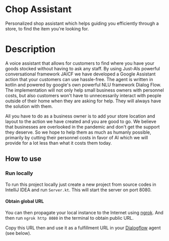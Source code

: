 # Chop Assistant
Personalized shop assistant which helps guiding you efficiently through a store, to find the item you're looking for.

# Description
A voice assistant that allows for customers to find where you have your goods stocked without having to ask any staff. By using Just-AIs powerful conversational framework JAICF we have developed a Google Assistant action that your customers can use hassle-free. The agent is written in kotlin and powered by google's own powerful NLU framework Dialog Flow. The implementation will not only help small business owners with personnel costs, but also customers won't have to unnecessarily interact with people outside of their home when they are asking for help. They will always have the solution with them.

All you have to do as a business owner is to add your store location and layout to the action we have created and you are good to go. We believe that businesses are overlooked in the pandemic and don't get the support they deserve. So we hope to help them as much as humanly possible, primarily by cutting their personnel costs in favor of AI which we will provide for a lot less than what it costs them today.

## How to use

### Run locally

To run this project locally just create a new project from source codes in IntelliJ IDEA and run `Server.kt`.
This will start the server on port 8080. 

#### Obtain global URL

You can then propagate your local instance to the Internet using [ngrok](https://ngrok.com/).
And then run `ngrok http 8080` in the terminal to obtain public URL.

Copy this URL then and use it as a fulfillment URL in your [Dialogflow](https://dialogflow.com) agent (see below).


